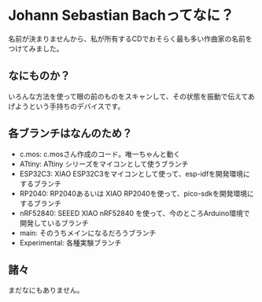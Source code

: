 # Johann Sebastian Bachってなに？

名前が決まりませんから、私が所有するCDでおそらく最も多い作曲家の名前をつけてみました。

## なにものか？

いろんな方法を使って眼の前のものをスキャンして、その状態を振動で伝えてあげようという手持ちのデバイスです。

## 各ブランチはなんのため？

* c.mos: c.mosさん作成のコード。唯一ちゃんと動く
* ATtiny: ATtiny シリーズをマイコンとして使うブランチ
* ESP32C3: XIAO ESP32C3をマイコンとして使って、esp-idfを開発環境にするブランチ
* RP2040: RP2040あるいは XIAO RP2040を使って、pico-sdkを開発環境にするブランチ
* nRF52840: SEEED XIAO nRF52840 を使って、今のところArduino環境で開発しているブランチ
* main: そのうちメインになるだろうブランチ
* Experimental: 各種実験ブランチ

## 諸々

まだなにもありません。
